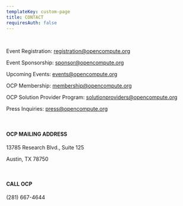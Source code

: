 ```yaml
---
templateKey: custom-page
title: CONTACT
requiresAuth: false
---
```

<br>

Event Registration: <a href = "mailto: registration@opencompute.org">registration@opencompute.org</a>

Event Sponsorship: [sponsor@opencompute.org](<>)

Upcoming Events: [events@opencompute.org](<>)

OCP Membership: [membership@opencompute.org](<>)

OCP Solution Provider Program: [solutionproviders@opencompute.org](<>)

Press Inquiries: [press@opencompute.org](<>)

<br>

#### **OCP MAILING ADDRESS**

13785 Research Blvd., Suite 125

Austin, TX 78750

<br>

#### CALL OCP

(281) 667-4644